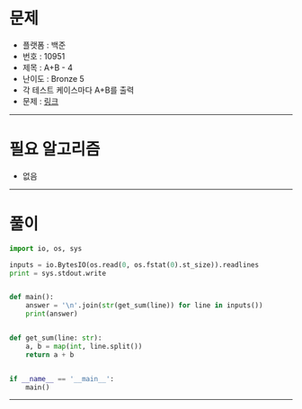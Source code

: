 # 문제
- 플랫폼 : 백준
- 번호 : 10951
- 제목 : A+B - 4
- 난이도 : Bronze 5
- 각 테스트 케이스마다 A+B를 출력
- 문제 : <a href="https://www.acmicpc.net/problem/10951" target="_blank">링크</a>

---

# 필요 알고리즘
- 없음

---

# 풀이
```python
import io, os, sys

inputs = io.BytesIO(os.read(0, os.fstat(0).st_size)).readlines
print = sys.stdout.write


def main():
    answer = '\n'.join(str(get_sum(line)) for line in inputs())
    print(answer)


def get_sum(line: str):
    a, b = map(int, line.split())
    return a + b


if __name__ == '__main__':
    main()
```

---
